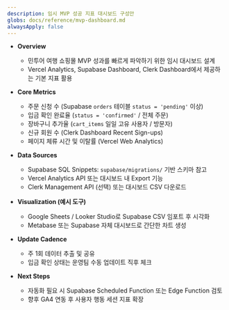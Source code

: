 ```yaml
---
description: 임시 MVP 성공 지표 대시보드 구성안
globs: docs/reference/mvp-dashboard.md
alwaysApply: false
---
```


- **Overview**
  - 민투어 여행 쇼핑몰 MVP 성과를 빠르게 파악하기 위한 임시 대시보드 설계
  - Vercel Analytics, Supabase Dashboard, Clerk Dashboard에서 제공하는 기본 지표 활용

- **Core Metrics**
  - 주문 신청 수 (Supabase `orders` 테이블 `status = 'pending'` 이상)
  - 입금 확인 완료율 (`status = 'confirmed'` / 전체 주문)
  - 장바구니 추가율 (`cart_items` 일일 고유 사용자 / 방문자)
  - 신규 회원 수 (Clerk Dashboard Recent Sign-ups)
  - 페이지 체류 시간 및 이탈률 (Vercel Web Analytics)

- **Data Sources**
  - Supabase SQL Snippets: `supabase/migrations/` 기반 스키마 참고
  - Vercel Analytics API 또는 대시보드 내 Export 기능
  - Clerk Management API (선택) 또는 대시보드 CSV 다운로드

- **Visualization (예시 도구)**
  - Google Sheets / Looker Studio로 Supabase CSV 임포트 후 시각화
  - Metabase 또는 Supabase 자체 대시보드로 간단한 차트 생성

- **Update Cadence**
  - 주 1회 데이터 추출 및 공유
  - 입금 확인 상태는 운영팀 수동 업데이트 직후 체크

- **Next Steps**
  - 자동화 필요 시 Supabase Scheduled Function 또는 Edge Function 검토
  - 향후 GA4 연동 후 사용자 행동 세션 지표 확장

